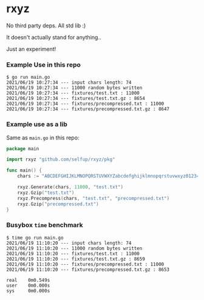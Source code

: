 # rxyz

No third party deps. All std lib :)

It doesn't actually stand for anything..

Just an experiment!

### Example Use in this repo

```
$ go run main.go
2021/06/19 10:27:34 --- input chars length: 74
2021/06/19 10:27:34 --- 11000 random bytes written
2021/06/19 10:27:34 --- fixtures/test.txt : 11000
2021/06/19 10:27:34 --- fixtures/test.txt.gz : 8654
2021/06/19 10:27:34 --- fixtures/precompressed.txt : 11000
2021/06/19 10:27:34 --- fixtures/precompressed.txt.gz : 8647
```

### Example use as a lib

Same as `main.go` in this repo:

```go
package main

import rxyz "github.com/selfup/rxyz/pkg"

func main() {
	chars := "ABCDEFGHIJKLMNOPQRSTUVWXYZabcdefghijklmnopqrstuvwxyz0123456789./:@#!$*-_+="

	rxyz.Generate(chars, 11000, "test.txt")
	rxyz.Gzip("test.txt")
	rxyz.Precompress(chars, "test.txt", "precompressed.txt")
	rxyz.Gzip("precompressed.txt")
}
```

### Busybox `time` benchmark

```
$ time go run main.go 
2021/06/19 11:10:20 --- input chars length: 74
2021/06/19 11:10:20 --- 11000 random bytes written
2021/06/19 11:10:20 --- fixtures/test.txt : 11000
2021/06/19 11:10:20 --- fixtures/test.txt.gz : 8659
2021/06/19 11:10:20 --- fixtures/precompressed.txt : 11000
2021/06/19 11:10:20 --- fixtures/precompressed.txt.gz : 8653

real    0m0.549s
user    0m0.000s
sys     0m0.000s
```
